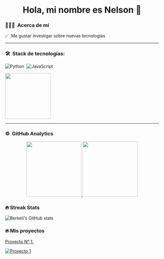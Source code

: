 <h1 align="center">Hola, mi nombre es Nelson 👋</h1>

### 👨🏻‍💻 &nbsp;Acerca de mí

✅ &nbsp;Me gustar investigar sobre nuevas tecnologías

<hr/>

### 🛠 &nbsp;Stack de tecnologías:
![Python](https://img.shields.io/badge/-Python-05122A?style=flat&logo=python)&nbsp;
![JavaScript](https://img.shields.io/badge/-JavaScript-05122A?style=flat&logo=javascript)&nbsp;

<img height="150px" src="https://res.cloudinary.com/dhflwi9gi/image/upload/c_fill,g_auto,h_250,w_970/b_rgb:000000,e_gradient_fade,y_-0.50/c_scale,co_rgb:ffffff,fl_relative,l_text:montserrat_25_style_light_align_center:Shop%20Now,w_0.5,y_0.18/v1733527022/imagen_readme1_rslycq.svg"/>

<hr/>

### ⚙️ &nbsp;GitHub Analytics

<p align="center">
<a href="https://github.com/NelsonRamirezC">
  <img height="180em" src="https://github-readme-stats-eight-theta.vercel.app/api?username=NelsonRamirezC&show_icons=true&theme=cobalt&include_all_commits=true&count_private=true"/>
  <img height="180em" src="https://github-readme-stats-eight-theta.vercel.app/api/top-langs/?username=NelsonRamirezC&layout=compact&langs_count=8&theme=cobalt"/>
</a>
</p>

### 🔥 Streak Stats

![Berkeli's GitHub stats](https://github-readme-streak-stats.herokuapp.com/?user=NelsonRamirezC&theme=tokyonight)


### 🔥 Mis proyectos

<a href="https://github.com/NelsonRamirezC/repaso_entrega">
<p>Proyecto N° 1.</p>
<img src="https://res.cloudinary.com/dhflwi9gi/image/upload/v1729734485/cld-sample-2.jpg" alt="Proyecto 1"/>
</a>




<!--
**NelsonRamirezC/NelsonRamirezC** is a ✨ _special_ ✨ repository because its `README.md` (this file) appears on your GitHub profile.

Here are some ideas to get you started:

- 🔭 I’m currently working on ...
- 🌱 I’m currently learning ...
- 👯 I’m looking to collaborate on ...
- 🤔 I’m looking for help with ...
- 💬 Ask me about ...
- 📫 How to reach me: ...
- 😄 Pronouns: ...
- ⚡ Fun fact: ...
-->

